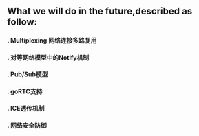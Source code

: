 ## What we will do in the future,described as follow:

#### . Multiplexing 网络连接多路复用

#### . 对等网络模型中的Notify机制

#### . Pub/Sub模型

#### . goRTC支持

#### . ICE透传机制

#### . 网络安全防御
